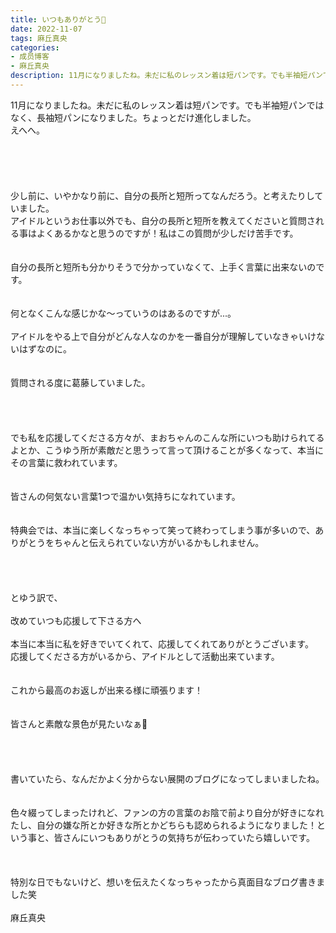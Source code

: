 ```yaml
---
title: いつもありがとう🌱
date: 2022-11-07
tags: 麻丘真央
categories: 
- 成员博客
- 麻丘真央
description: 11月になりましたね。未だに私のレッスン着は短パンです。でも半袖短パンではなく、長袖短パンになりました。ちょっとだけ進化しました。えへへ。少し前に、いやかなり前に、自分の長所と短所ってなんだ...
---
```

<div class="blog_detail__main">
        ﻿11月になりましたね。未だに私のレッスン着は短パンです。でも半袖短パンではなく、長袖短パンになりました。ちょっとだけ進化しました。<br/>
えへへ。<br/>
<br/>
<br/>
<br/>
<br/>
<br/>
少し前に、いやかなり前に、自分の長所と短所ってなんだろう。と考えたりしていました。<br/>
アイドルというお仕事以外でも、自分の長所と短所を教えてくださいと質問される事はよくあるかなと思うのですが！私はこの質問が少しだけ苦手です。<br/>
<br/>
<br/>
自分の長所と短所も分かりそうで分かっていなくて、上手く言葉に出来ないのです。<br/>
<br/>
<br/>
何となくこんな感じかな〜っていうのはあるのですが...。<br/>
<br/>
アイドルをやる上で自分がどんな人なのかを一番自分が理解していなきゃいけないはずなのに。<br/>
<br/>
<br/>
質問される度に葛藤していました。<br/>
<br/>
<br/>
<br/>
<br/>
でも私を応援してくださる方々が、まおちゃんのこんな所にいつも助けられてるよとか、こうゆう所が素敵だと思うって言って頂けることが多くなって、本当にその言葉に救われています。<br/>
<br/>
<br/>
皆さんの何気ない言葉1つで温かい気持ちになれています。<br/>
<br/>
<br/>
特典会では、本当に楽しくなっちゃって笑って終わってしまう事が多いので、ありがとうをちゃんと伝えられていない方がいるかもしれません。<br/>
<br/>
<br/>
<br/>
<br/>
とゆう訳で、<br/>
<br/>
改めていつも応援して下さる方へ<br/>
<br/>
本当に本当に私を好きでいてくれて、応援してくれてありがとうございます。<br/>
応援してくださる方がいるから、アイドルとして活動出来ています。<br/>
<br/>
<br/>
これから最高のお返しが出来る様に頑張ります！<br/>
<br/>
<br/>
皆さんと素敵な景色が見たいなぁ🥿<br/>
<br/>
<br/>
<br/>
<br/>
書いていたら、なんだかよく分からない展開のブログになってしまいましたね。<br/>
<br/>
<br/>
色々綴ってしまったけれど、ファンの方の言葉のお陰で前より自分が好きになれたし、自分の嫌な所とか好きな所とかどちらも認められるようになりました！という事と、皆さんにいつもありがとうの気持ちが伝わっていたら嬉しいです。<br/>
<br/>
<br/>
<br/>
特別な日でもないけど、想いを伝えたくなっちゃったから真面目なブログ書きました笑<br/>
<br/>
麻丘真央
<!--twitter-->

<!--//twitter-->
</div>